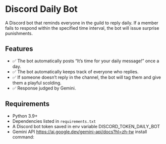 # Discord Daily Bot

A Discord bot that reminds everyone in the guild to reply daily. If a member fails to respond within the specified time interval, the bot will issue surprise punishments.

## Features
- ✅ The bot automatically posts “It’s time for your daily message!” once a day.
- ✅ The bot automatically keeps track of everyone who replies.
- ✅ If someone doesn’t reply in the channel, the bot will tag them and give them a playful scolding.
- ✅ Response judged by Gemini.


## Requirements
- Python 3.9+
- Dependencies listed in `requirements.txt`
- A Discord bot token saved in env variable DISCORD_TOKEN_DAILY_BOT
- Gemini API https://ai.google.dev/gemini-api/docs?hl=zh-tw
    install command: 

